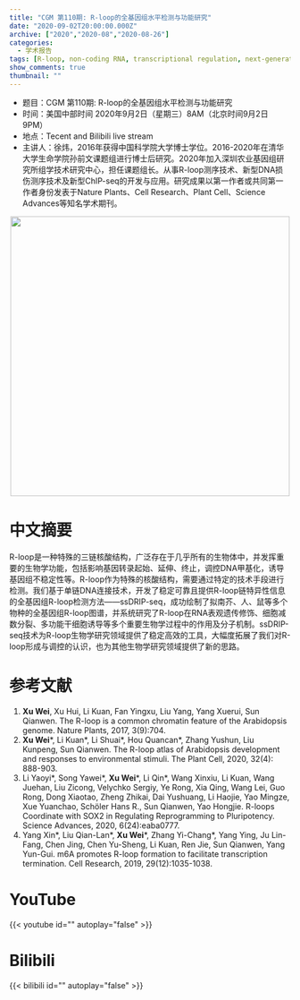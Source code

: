 ```yaml
---
title: "CGM 第110期: R-loop的全基因组水平检测与功能研究"
date: "2020-09-02T20:00:00.000Z"
archive: ["2020","2020-08","2020-08-26"]
categories:
  - 学术报告
tags: [R-loop, non-coding RNA, transcriptional regulation, next-generation sequencing]
show_comments: true
thumbnail: ""
---
```


- 题目：CGM 第110期: R-loop的全基因组水平检测与功能研究
- 时间：美国中部时间 2020年9月2日（星期三）8AM（北京时间9月2日 9PM）
- 地点：Tecent and Bilibili live stream
- 主讲人：徐炜，2016年获得中国科学院大学博士学位。2016-2020年在清华大学生命学院孙前文课题组进行博士后研究。2020年加入深圳农业基因组研究所组学技术研究中心，担任课题组长。从事R-loop测序技术、新型DNA损伤测序技术及新型ChIP-seq的开发与应用。研究成果以第一作者或共同第一作者身份发表于Nature Plants、Cell Research、Plant Cell、Science Advances等知名学术期刊。

<div align="center">
<img src="https://i.loli.net/2020/08/29/OAlUWmwBjCKv78H.jpg" height=500>
</div>

# 中文摘要

R-loop是一种特殊的三链核酸结构，广泛存在于几乎所有的生物体中，并发挥重要的生物学功能，包括影响基因转录起始、延伸、终止，调控DNA甲基化，诱导基因组不稳定性等。R-loop作为特殊的核酸结构，需要通过特定的技术手段进行检测。我们基于单链DNA连接技术，开发了稳定可靠且提供R-loop链特异性信息的全基因组R-loop检测方法——ssDRIP-seq，成功绘制了拟南芥、人、鼠等多个物种的全基因组R-loop图谱，并系统研究了R-loop在RNA表观遗传修饰、细胞减数分裂、多功能干细胞诱导等多个重要生物学过程中的作用及分子机制。ssDRIP-seq技术为R-loop生物学研究领域提供了稳定高效的工具，大幅度拓展了我们对R-loop形成与调控的认识，也为其他生物学研究领域提供了新的思路。


# 参考文献

1. **Xu Wei**, Xu Hui, Li Kuan, Fan Yingxu, Liu Yang, Yang Xuerui, Sun Qianwen. The R-loop is a common chromatin feature of the Arabidopsis genome. Nature Plants, 2017, 3(9):704. 
2. **Xu Wei***, Li Kuan*, Li Shuai*, Hou Quancan*, Zhang Yushun, Liu Kunpeng, Sun Qianwen. The R-loop atlas of Arabidopsis development and responses to environmental stimuli. The Plant Cell, 2020, 32(4): 888-903. 
3. Li Yaoyi*, Song Yawei*, **Xu Wei***, Li Qin*, Wang Xinxiu, Li Kuan, Wang Juehan, Liu Zicong, Velychko Sergiy, Ye Rong, Xia Qing, Wang Lei, Guo Rong, Dong Xiaotao, Zheng Zhikai, Dai Yushuang, Li Haojie, Yao Mingze, Xue Yuanchao, Schöler Hans R., Sun Qianwen, Yao Hongjie. R-loops Coordinate with SOX2 in Regulating Reprogramming to Pluripotency. Science Advances, 2020, 6(24):eaba0777. 
4. Yang Xin*, Liu Qian-Lan*, **Xu Wei***, Zhang Yi-Chang*, Yang Ying, Ju Lin-Fang, Chen Jing, Chen Yu-Sheng, Li Kuan, Ren Jie, Sun Qianwen, Yang Yun-Gui. m6A promotes R-loop formation to facilitate transcription termination. Cell Research, 2019, 29(12):1035-1038. 

# YouTube

{{< youtube id="" autoplay="false" >}}

# Bilibili

{{< bilibili id="" autoplay="false" >}}

